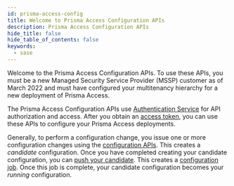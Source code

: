```yaml
---
id: prisma-access-config
title: Welcome to Prisma Access Configuration APIs
description: Prisma Access Configuration APIs
hide_title: false
hide_table_of_contents: false
keywords:
  - sase
---
```


Welcome to the Prisma Access Configuration APIs. To use these APIs, you must be a new Managed
Security Service Provider (MSSP) customer as of March 2022 and must have configured your multitenancy
hierarchy for a new deployment of Prisma Access.

The Prisma Access Configuration APIs use [Authentication Service](/sase/api/auth) for API authorization and access.
After you obtain an [access token](/sase/docs/access-tokens),
you can use these APIs to configure your Prisma Access deployments.

Generally, to perform a configuration change, you issue one or more configuration
changes using the [configuration APIs](/sase/api/prisma-access-config). This creates
a _candidate_ configuration. Once you have completed creating your candidate configuration,
you can [push your candidate](/sase/api/prisma-access-config/push-the-candidate-configuration). This creates a [configuration job](/sase/api/prisma-access-config/get-a-configuration-by-version).
Once this job is complete, your candidate configuration becomes your _running_ configuration.
